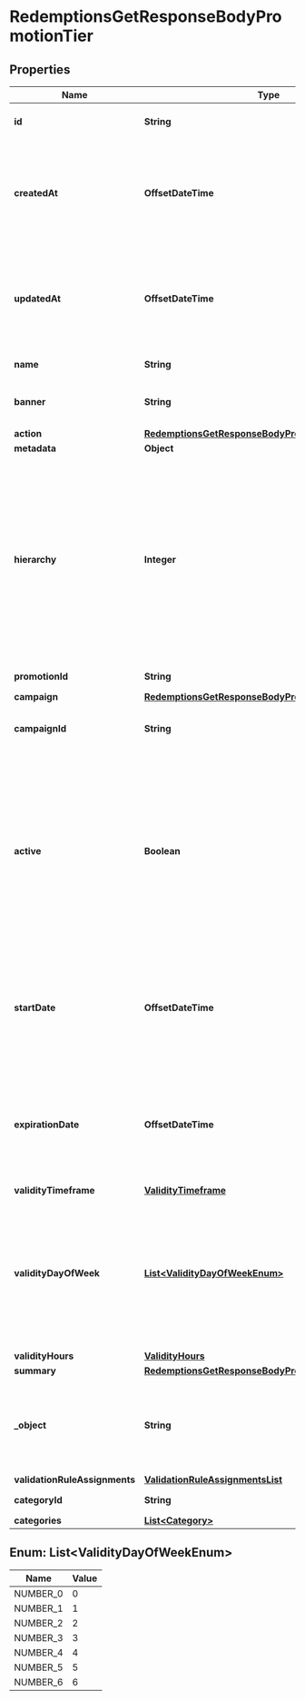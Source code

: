 

# RedemptionsGetResponseBodyPromotionTier


## Properties

| Name | Type | Description |
|------------ | ------------- | ------------- |
|**id** | **String** | Unique promotion tier ID. |
|**createdAt** | **OffsetDateTime** | Timestamp representing the date and time when the promotion tier was created. The value is shown in the ISO 8601 format. |
|**updatedAt** | **OffsetDateTime** | Timestamp representing the date and time when the promotion tier was updated. The value is shown in the ISO 8601 format. |
|**name** | **String** | Name of the promotion tier. |
|**banner** | **String** | Text to be displayed to your customers on your website. |
|**action** | [**RedemptionsGetResponseBodyPromotionTierAction**](RedemptionsGetResponseBodyPromotionTierAction.md) |  |
|**metadata** | **Object** |  |
|**hierarchy** | **Integer** | The promotions hierarchy defines the order in which the discounts from different tiers will be applied to a customer&#39;s order. If a customer qualifies for discounts from more than one tier, discounts will be applied in the order defined in the hierarchy. |
|**promotionId** | **String** | Promotion unique ID. |
|**campaign** | [**RedemptionsGetResponseBodyPromotionTierCampaign**](RedemptionsGetResponseBodyPromotionTierCampaign.md) |  |
|**campaignId** | **String** | Promotion tier&#39;s parent campaign&#39;s unique ID. |
|**active** | **Boolean** | A flag to toggle the promotion tier on or off. You can disable a promotion tier even though it&#39;s within the active period defined by the &#x60;start_date&#x60; and &#x60;expiration_date&#x60;.    - &#x60;true&#x60; indicates an *active* promotion tier - &#x60;false&#x60; indicates an *inactive* promotion tier |
|**startDate** | **OffsetDateTime** | Activation timestamp defines when the promotion tier starts to be active in ISO 8601 format. Promotion tier is *inactive before* this date.  |
|**expirationDate** | **OffsetDateTime** | Activation timestamp defines when the promotion tier expires in ISO 8601 format. Promotion tier is *inactive after* this date.  |
|**validityTimeframe** | [**ValidityTimeframe**](ValidityTimeframe.md) |  |
|**validityDayOfWeek** | [**List&lt;ValidityDayOfWeekEnum&gt;**](#List&lt;ValidityDayOfWeekEnum&gt;) | Integer array corresponding to the particular days of the week in which the voucher is valid.  - &#x60;0&#x60; Sunday - &#x60;1&#x60; Monday - &#x60;2&#x60; Tuesday - &#x60;3&#x60; Wednesday - &#x60;4&#x60; Thursday - &#x60;5&#x60; Friday - &#x60;6&#x60; Saturday |
|**validityHours** | [**ValidityHours**](ValidityHours.md) |  |
|**summary** | [**RedemptionsGetResponseBodyPromotionTierSummary**](RedemptionsGetResponseBodyPromotionTierSummary.md) |  |
|**_object** | **String** | The type of the object represented by JSON. This object stores information about the promotion tier. |
|**validationRuleAssignments** | [**ValidationRuleAssignmentsList**](ValidationRuleAssignmentsList.md) |  |
|**categoryId** | **String** | Promotion tier category ID. |
|**categories** | [**List&lt;Category&gt;**](Category.md) |  |



## Enum: List&lt;ValidityDayOfWeekEnum&gt;

| Name | Value |
|---- | -----|
| NUMBER_0 | 0 |
| NUMBER_1 | 1 |
| NUMBER_2 | 2 |
| NUMBER_3 | 3 |
| NUMBER_4 | 4 |
| NUMBER_5 | 5 |
| NUMBER_6 | 6 |



